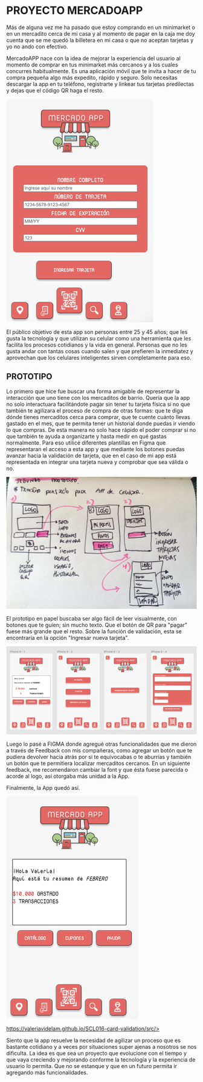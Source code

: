 # PROYECTO MERCADOAPP 

Más de alguna vez me ha pasado que estoy comprando en un minimarket o en un mercadito cerca de mi casa y al momento de pagar en la caja me doy cuenta que se me quedó la billetera en mi casa o que no aceptan tarjetas y yo no ando con efectivo.

MercadoAPP nace con la idea de mejorar la experiencia del usuario al momento de comprar en tus minimarket más cercanos y a los cuales concurres habitualmente. Es una aplicación móvil que te invita a hacer de tu compra pequeña algo más expedito, rápido y seguro. Solo necesitas descargar la app en tu teléfono, registrarte y linkear tus tarjetas predilectas y dejas que el código QR haga el resto.


<img class="proyectofinal2" src="https://github.com/valeriavidelam/SCL016-card-validation/blob/master/src/images/PFINAL2.png?raw=true" alt="ValidacióndeTarjeta"> 

El público objetivo de esta app son personas entre 25 y 45 años; que les gusta la tecnología y que utilizan su celular como una herramienta que les facilita los procesos cotidianos y la vida en general. Personas que no les gusta andar con tantas cosas cuando salen y que prefieren la inmediatez y aprovechan que los celulares inteligentes sirven completamente para eso.

## PROTOTIPO ##

Lo primero que hice fue buscar una forma amigable de representar la interacción que uno tiene con los mercaditos de barrio. Quería que la app no solo interactuara facilitándote pagar sin tener tu tarjeta física si no que también te agilizara el proceso de compra de otras formas: que te diga dónde tienes mercaditos cerca para comprar, que te cuente cuánto llevas gastado en el mes, que te permita tener un historial donde puedas ir viendo lo que compras. De esta manera no solo hace rápido el poder comprar si no que también te ayuda a organizarte y hasta medir en qué gastas normalmente. Para eso utilicé diferentes plantillas en Figma que representaran el acceso a esta app y que mediante los botones puedas avanzar hacia la validación de tarjeta, que en el caso de mi app está representada en integrar una tarjeta nueva y comprobar que sea válida o no.

<img class="proyectofinal3" src="https://github.com/valeriavidelam/SCL016-card-validation/blob/master/src/images/Prototipo2.jpg?raw=true" alt="Prototipopapel"> 


El prototipo en papel buscaba ser algo fácil de leer visualmente, con botones que te guíen; sin mucho texto. Que el botón de QR para "pagar" fuese más grande que el resto. Sobre la función de validación, esta se encontraría en la opción "Ingresar nueva tarjeta".

<img class="proyectofinal4" src="https://github.com/valeriavidelam/SCL016-card-validation/blob/master/src/images/figmafinal.png?raw=true" alt="PrototipoFigma"> 

Luego lo pasé a FIGMA donde agregué otras funcionalidades que me dieron a través de Feedback con mis compañeras, como agregar un botón que te pudiera devolver hacia atrás por si te equivocabas o te aburrías y también un botón que te permitiera localizar mercaditos cercanos. En un siguiente feedback, me recomendaron cambiar la font y que ésta fuese parecida o acorde al logo, así otorgaba más unidad a la App.

Finalmente, la App quedó así.

<img class="proyectofinal" src="https://github.com/valeriavidelam/SCL016-card-validation/blob/master/src/images/PFINAL1.png?raw=true" alt="ProyectoFinal"> 

https://valeriavidelam.github.io/SCL016-card-validation/src/>

Siento que la app resuelve la necesidad de agilizar un proceso que es bastante cotidiano y a veces por situaciones super ajenas a nosotros se nos dificulta. La idea es que sea un proyecto que evolucione con el tiempo y que vaya creciendo y mejorando conforme la tecnología y la experiencia de usuario lo permita. Que no se estanque y que en un futuro permita ir agregando más funcionalidades.



